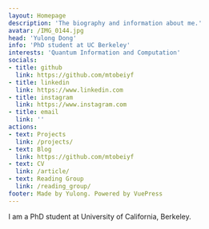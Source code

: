 ```yaml
---
layout: Homepage
description: 'The biography and information about me.'
avatar: /IMG_0144.jpg
head: 'Yulong Dong'
info: 'PhD student at UC Berkeley'
interests: 'Quantum Information and Computation'
socials:
- title: github
  link: https://github.com/mtobeiyf
- title: linkedin
  link: https://www.linkedin.com
- title: instagram
  link: https://www.instagram.com
- title: email
  link: ''
actions:
- text: Projects
  link: /projects/
- text: Blog
  link: https://github.com/mtobeiyf
- text: CV
  link: /article/
- text: Reading Group
  link: /reading_group/
footer: Made by Yulong. Powered by VuePress
---
```


I am a PhD student at University of California, Berkeley.

